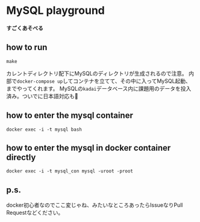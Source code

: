 # MySQL playground

**すごくあそべる**


## how to run
```
make
```

カレントディレクトリ配下にMySQLのディレクトリが生成されるので注意。
内部で`docker-compose up`してコンテナを立てて、その中に入ってMySQL起動、までやってくれます。
MySQLの`kadai`データベース内に課題用のデータを投入済み。ついでに日本語対応も👴

## how to enter the mysql container
```
docker exec -i -t mysql bash
```

## how to enter the mysql in docker container directly
```
docker exec -i -t mysql_con mysql -uroot -proot
```

## p.s.

docker初心者なのでここ変じゃね、みたいなところあったらIssueなりPull Requestなどください。